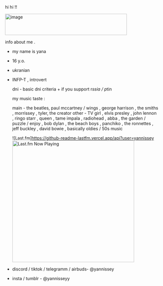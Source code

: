 hi hi !!

<img width="400" height="70" alt="image" src="https://github.com/user-attachments/assets/d4a59e18-da64-47fa-b9aa-f4bcb373a79a" />


info about me .

- my name is yana
- 16 y.o.
- ukranian
- INFP-T , introvert

  dni - basic dni criteria + if you support r*ssia / p*tin

  my music taste :

  main - the beatles, paul mccartney / wings , george harrison , the smiths , morrissey , tyler, the creator
  other - TV girl , elvis presley , john lennon , ringo starr , queen , tame impala , radiohead , abba , the garden / puzzle / enjoy , bob dylan , the beach boys , panchiko , the ronnettes , jeff buckley , david bowie , basically oldies / 50s music

  ![Last.fm]https://github-readme-lastfm.vercel.app/api?user=yannissey <img src="https://github-readme-lastfm.vercel.app/api?user=yannissey" alt="Last.fm Now Playing" width="400" />


- discord / tiktok / telegramm / airbuds- @yannissey
- insta / tumblr - @yannisseyy
